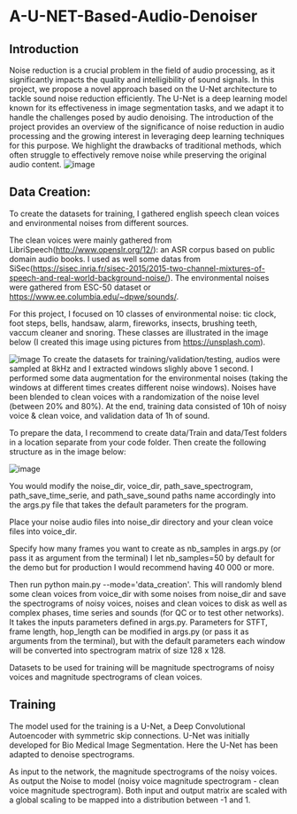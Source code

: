 # A-U-NET-Based-Audio-Denoiser

## Introduction
Noise reduction is a crucial problem in the field of audio processing, as it significantly impacts the quality and intelligibility of sound signals. In this project, we propose a novel approach based on the U-Net architecture to tackle sound noise reduction efficiently. The U-Net is a deep learning model known for its effectiveness in image segmentation tasks, and we adapt it to handle the challenges posed by audio denoising. The introduction of the project provides an overview of the significance of noise reduction in audio processing and the growing interest in leveraging deep learning techniques for this purpose. We highlight the drawbacks of traditional methods, which often struggle to effectively remove noise while preserving the original audio content.
![image](https://github.com/Snig17/A-U-NET-Based-Audio-Denoiser/assets/127118518/606e3c93-e118-45b3-96cb-7af26afc3d0e)

## Data Creation: 
To create the datasets for training, I gathered english speech clean voices and environmental noises from different sources.

The clean voices were mainly gathered from LibriSpeech(http://www.openslr.org/12/): an ASR corpus based on public domain audio books. I used as well some datas from SiSec(https://sisec.inria.fr/sisec-2015/2015-two-channel-mixtures-of-speech-and-real-world-background-noise/). The environmental noises were gathered from ESC-50 dataset or https://www.ee.columbia.edu/~dpwe/sounds/.

For this project, I focused on 10 classes of environmental noise: tic clock, foot steps, bells, handsaw, alarm, fireworks, insects, brushing teeth, vaccum cleaner and snoring. These classes are illustrated in the image below (I created this image using pictures from https://unsplash.com).

![image](https://github.com/Snig17/A-U-NET-Based-Audio-Denoiser/assets/127118518/ed27fa12-74b9-4c31-8387-b8dfbc32622c)
To create the datasets for training/validation/testing, audios were sampled at 8kHz and I extracted windows slighly above 1 second. I performed some data augmentation for the environmental noises (taking the windows at different times creates different noise windows). Noises have been blended to clean voices with a randomization of the noise level (between 20% and 80%). At the end, training data consisted of 10h of noisy voice & clean voice, and validation data of 1h of sound.

To prepare the data, I recommend to create data/Train and data/Test folders in a location separate from your code folder. Then create the following structure as in the image below:

![image](https://github.com/Snig17/A-U-NET-Based-Audio-Denoiser/assets/127118518/fd51b61d-1b33-40f8-af8b-afff71ba5590)

You would modify the noise_dir, voice_dir, path_save_spectrogram, path_save_time_serie, and path_save_sound paths name accordingly into the args.py file that takes the default parameters for the program.

Place your noise audio files into noise_dir directory and your clean voice files into voice_dir.

Specify how many frames you want to create as nb_samples in args.py (or pass it as argument from the terminal) I let nb_samples=50 by default for the demo but for production I would recommend having 40 000 or more.

Then run python main.py --mode='data_creation'. This will randomly blend some clean voices from voice_dir with some noises from noise_dir and save the spectrograms of noisy voices, noises and clean voices to disk as well as complex phases, time series and sounds (for QC or to test other networks). It takes the inputs parameters defined in args.py. Parameters for STFT, frame length, hop_length can be modified in args.py (or pass it as arguments from the terminal), but with the default parameters each window will be converted into spectrogram matrix of size 128 x 128.

Datasets to be used for training will be magnitude spectrograms of noisy voices and magnitude spectrograms of clean voices.

## Training
The model used for the training is a U-Net, a Deep Convolutional Autoencoder with symmetric skip connections. U-Net was initially developed for Bio Medical Image Segmentation. Here the U-Net has been adapted to denoise spectrograms.

As input to the network, the magnitude spectrograms of the noisy voices. As output the Noise to model (noisy voice magnitude spectrogram - clean voice magnitude spectrogram). Both input and output matrix are scaled with a global scaling to be mapped into a distribution between -1 and 1.

